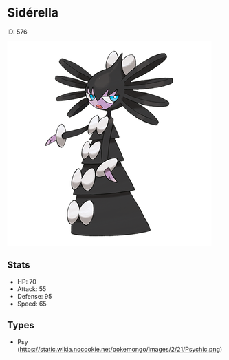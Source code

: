 # Sidérella


ID: 576

![](https://raw.githubusercontent.com/PokeAPI/sprites/master/sprites/pokemon/other/official-artwork/576.png "Sidérella")

## Stats


 - HP: 70
 - Attack: 55
 - Defense: 95
 - Speed: 65

## Types


 - Psy (https://static.wikia.nocookie.net/pokemongo/images/2/21/Psychic.png)
